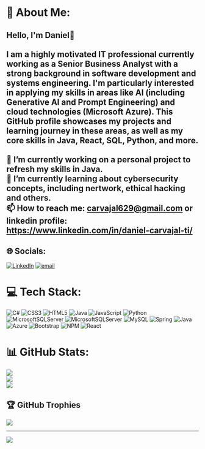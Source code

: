 # 💫 About Me:
## Hello, I'm Daniel👋<br><br>I am a highly motivated IT professional currently working as a Senior Business Analyst with a strong background in software development and systems engineering.  I'm particularly interested in applying my skills in areas like AI (including Generative AI and Prompt Engineering) and cloud technologies (Microsoft Azure).  This GitHub profile showcases my projects and learning journey in these areas, as well as my core skills in Java, React, SQL, Python, and more.<br><br>🔭 I’m currently working on a personal project to refresh my skills in Java.<br>🌱 I’m currently learning about cybersecurity concepts, including nertwork, ethical hacking and others.<br>📫 How to reach me: carvajal629@gmail.com or linkedin profile: https://www.linkedin.com/in/daniel-carvajal-ti/


## 🌐 Socials:
[![LinkedIn](https://img.shields.io/badge/LinkedIn-%230077B5.svg?logo=linkedin&logoColor=white)](https://linkedin.com/in/https://www.linkedin.com/in/daniel-carvajal-ti/) [![email](https://img.shields.io/badge/Email-D14836?logo=gmail&logoColor=white)](mailto:carvajal629@gmail.com) 

# 💻 Tech Stack:
![C#](https://img.shields.io/badge/c%23-%23239120.svg?style=for-the-badge&logo=csharp&logoColor=white) ![CSS3](https://img.shields.io/badge/css3-%231572B6.svg?style=for-the-badge&logo=css3&logoColor=white) ![HTML5](https://img.shields.io/badge/html5-%23E34F26.svg?style=for-the-badge&logo=html5&logoColor=white) ![Java](https://img.shields.io/badge/java-%23ED8B00.svg?style=for-the-badge&logo=openjdk&logoColor=white) ![JavaScript](https://img.shields.io/badge/javascript-%23323330.svg?style=for-the-badge&logo=javascript&logoColor=%23F7DF1E) ![Python](https://img.shields.io/badge/python-3670A0?style=for-the-badge&logo=python&logoColor=ffdd54) ![MicrosoftSQLServer](https://img.shields.io/badge/Microsoft%20SQL%20Server-CC2927?style=for-the-badge&logo=microsoft%20sql%20server&logoColor=white) ![MicrosoftSQLServer](https://img.shields.io/badge/Microsoft%20SQL%20Server-CC2927?style=for-the-badge&logo=microsoft%20sql%20server&logoColor=white) ![MySQL](https://img.shields.io/badge/mysql-4479A1.svg?style=for-the-badge&logo=mysql&logoColor=white) ![Spring](https://img.shields.io/badge/spring-%236DB33F.svg?style=for-the-badge&logo=spring&logoColor=white) ![Java](https://img.shields.io/badge/java-%23ED8B00.svg?style=for-the-badge&logo=openjdk&logoColor=white) ![Azure](https://img.shields.io/badge/azure-%230072C6.svg?style=for-the-badge&logo=microsoftazure&logoColor=white) ![Bootstrap](https://img.shields.io/badge/bootstrap-%238511FA.svg?style=for-the-badge&logo=bootstrap&logoColor=white) ![NPM](https://img.shields.io/badge/NPM-%23CB3837.svg?style=for-the-badge&logo=npm&logoColor=white) ![React](https://img.shields.io/badge/react-%2320232a.svg?style=for-the-badge&logo=react&logoColor=%2361DAFB)
# 📊 GitHub Stats:
![](https://github-readme-stats.vercel.app/api?username=gamepow&theme=dark&hide_border=false&include_all_commits=false&count_private=false)<br/>
![](https://nirzak-streak-stats.vercel.app/?user=gamepow&theme=dark&hide_border=false)<br/>
![](https://github-readme-stats.vercel.app/api/top-langs/?username=gamepow&theme=dark&hide_border=false&include_all_commits=false&count_private=false&layout=compact)

## 🏆 GitHub Trophies
![](https://github-profile-trophy.vercel.app/?username=gamepow&theme=radical&no-frame=false&no-bg=true&margin-w=4)

---
[![](https://visitcount.itsvg.in/api?id=gamepow&icon=0&color=1)](https://visitcount.itsvg.in)

<!-- Proudly created with GPRM ( https://gprm.itsvg.in ) -->
